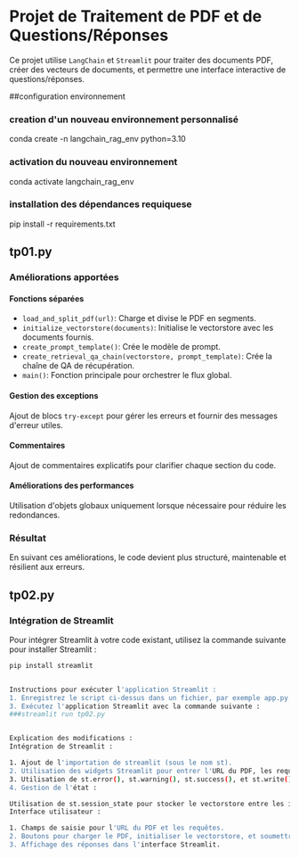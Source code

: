 # Projet de Traitement de PDF et de Questions/Réponses

Ce projet utilise `LangChain` et `Streamlit` pour traiter des documents PDF, créer des vecteurs de documents, et permettre une interface interactive de questions/réponses.

##configuration environnement

### creation d'un nouveau environnement personnalisé
conda create -n langchain_rag_env python=3.10

### activation du nouveau environnement
conda activate langchain_rag_env

### installation des dépendances requiquese
pip install -r requirements.txt




## tp01.py

### Améliorations apportées

#### Fonctions séparées

- `load_and_split_pdf(url)`: Charge et divise le PDF en segments.
- `initialize_vectorstore(documents)`: Initialise le vectorstore avec les documents fournis.
- `create_prompt_template()`: Crée le modèle de prompt.
- `create_retrieval_qa_chain(vectorstore, prompt_template)`: Crée la chaîne de QA de récupération.
- `main()`: Fonction principale pour orchestrer le flux global.

#### Gestion des exceptions

Ajout de blocs `try-except` pour gérer les erreurs et fournir des messages d'erreur utiles.

#### Commentaires

Ajout de commentaires explicatifs pour clarifier chaque section du code.

#### Améliorations des performances

Utilisation d'objets globaux uniquement lorsque nécessaire pour réduire les redondances.

### Résultat

En suivant ces améliorations, le code devient plus structuré, maintenable et résilient aux erreurs.

## tp02.py

### Intégration de Streamlit

Pour intégrer Streamlit à votre code existant, utilisez la commande suivante pour installer Streamlit :

```sh
pip install streamlit


Instructions pour exécuter l'application Streamlit :
1. Enregistrez le script ci-dessus dans un fichier, par exemple app.py.
3. Exécutez l'application Streamlit avec la commande suivante :
###streamlit run tp02.py


Explication des modifications :
Intégration de Streamlit :

1. Ajout de l'importation de streamlit (sous le nom st).
2. Utilisation des widgets Streamlit pour entrer l'URL du PDF, les requêtes, et afficher les résultats.
3. Utilisation de st.error(), st.warning(), st.success(), et st.write() pour afficher des messages et des résultats à l'utilisateur.
4. Gestion de l'état :

Utilisation de st.session_state pour stocker le vectorstore entre les interactions utilisateur.
Interface utilisateur :

1. Champs de saisie pour l'URL du PDF et les requêtes.
2. Boutons pour charger le PDF, initialiser le vectorstore, et soumettre les requêtes.
3. Affichage des réponses dans l'interface Streamlit.
